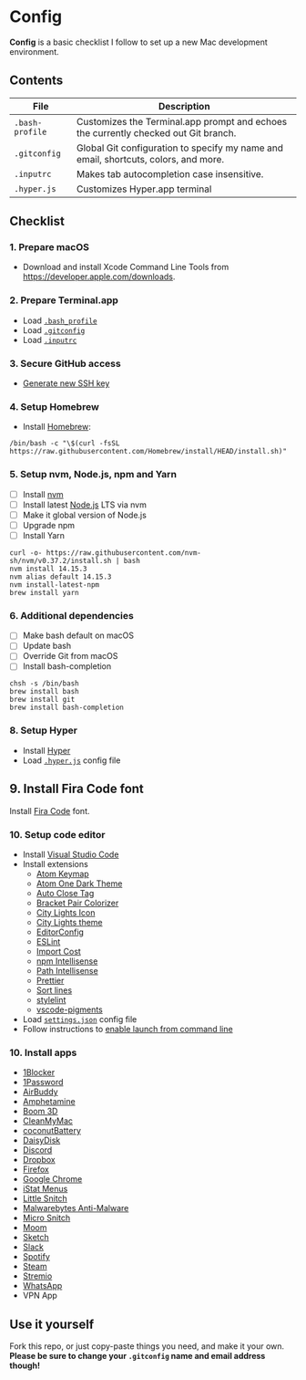 # Config

**Config** is a basic checklist I follow to set up a new Mac development environment.

## Contents

| File | Description |
| --- | --- |
| `.bash-profile` | Customizes the Terminal.app prompt and echoes the currently checked out Git branch. |
| `.gitconfig` | Global Git configuration to specify my name and email, shortcuts, colors, and more. |
| `.inputrc` | Makes tab autocompletion case insensitive. |
| `.hyper.js` | Customizes Hyper.app terminal |

## Checklist

### 1. Prepare macOS

- Download and install Xcode Command Line Tools from <https://developer.apple.com/downloads>.

### 2. Prepare Terminal.app

- Load [`.bash_profile`](/.bash_profile)
- Load [`.gitconfig`](/.gitconfig)
- Load [`.inputrc`](/.inputrc)

### 3. Secure GitHub access

- [Generate new SSH key](https://help.github.com/articles/generating-ssh-keys)

### 4. Setup Homebrew

- Install [Homebrew](http://brew.sh):
```
/bin/bash -c "\$(curl -fsSL https://raw.githubusercontent.com/Homebrew/install/HEAD/install.sh)"
```

### 5. Setup nvm, Node.js, npm and Yarn
- [ ] Install [nvm](https://github.com/creationix/nvm)
- [ ] Install latest [Node.js](https://nodejs.org/en) LTS via nvm
- [ ] Make it global version of Node.js
- [ ] Upgrade npm
- [ ] Install Yarn

```
curl -o- https://raw.githubusercontent.com/nvm-sh/nvm/v0.37.2/install.sh | bash
nvm install 14.15.3
nvm alias default 14.15.3
nvm install-latest-npm
brew install yarn
```

### 6. Additional dependencies

- [ ] Make bash default on macOS
- [ ] Update bash
- [ ] Override Git from macOS
- [ ] Install bash-completion

```
chsh -s /bin/bash
brew install bash
brew install git
brew install bash-completion
```

### 8. Setup Hyper

- Install [Hyper](https://hyper.is)
- Load [`.hyper.js`](/.hyper.js) config file

## 9. Install Fira Code font
Install [Fira Code](https://github.com/tonsky/FiraCode) font.

### 10. Setup code editor

- Install [Visual Studio Code](https://code.visualstudio.com)
- Install extensions
  - [Atom Keymap](https://marketplace.visualstudio.com/items?itemName=ms-vscode.atom-keybindings)
  - [Atom One Dark Theme](https://marketplace.visualstudio.com/items?itemName=akamud.vscode-theme-onedark)
  - [Auto Close Tag](https://marketplace.visualstudio.com/items?itemName=formulahendry.auto-close-tag)
  - [Bracket Pair Colorizer](https://marketplace.visualstudio.com/items?itemName=CoenraadS.bracket-pair-colorizer)
  - [City Lights Icon](https://marketplace.visualstudio.com/items?itemName=Yummygum.city-lights-icon-vsc)
  - [City Lights theme](https://marketplace.visualstudio.com/items?itemName=Yummygum.city-lights-theme)
  - [EditorConfig](https://marketplace.visualstudio.com/items?itemName=EditorConfig.EditorConfig)
  - [ESLint](https://marketplace.visualstudio.com/items?itemName=dbaeumer.vscode-eslint)
  - [Import Cost](https://marketplace.visualstudio.com/items?itemName=wix.vscode-import-cost)
  - [npm Intellisense](https://marketplace.visualstudio.com/items?itemName=christian-kohler.npm-intellisense)
  - [Path Intellisense](https://marketplace.visualstudio.com/items?itemName=christian-kohler.path-intellisense)
  - [Prettier](https://marketplace.visualstudio.com/items?itemName=esbenp.prettier-vscode)
  - [Sort lines](https://marketplace.visualstudio.com/items?itemName=Tyriar.sort-lines)
  - [stylelint](https://marketplace.visualstudio.com/items?itemName=stylelint.vscode-stylelint)
  - [vscode-pigments](https://marketplace.visualstudio.com/items?itemName=jaspernorth.vscode-pigments)
- Load [`settings.json`](/settings.json) config file
- Follow instructions to [enable launch from command line](https://code.visualstudio.com/docs/setup/mac#_launching-from-the-command-line)

### 10. Install apps

- [1Blocker](https://apps.apple.com/us/app/1blocker-for-safari/id1107421413)
- [1Password](https://1password.com/downloads)
- [AirBuddy](https://v2.airbuddy.app)
- [Amphetamine](https://apps.apple.com/us/app/amphetamine/id937984704)
- [Boom 3D](http://globaldelight.com/boom)
- [CleanMyMac](http://cleanmymac.com)
- [coconutBattery](http://coconut-flavour.com/coconutbattery)
- [DaisyDisk](https://daisydiskapp.com)
- [Discord](https://discord.com)
- [Dropbox](https://dropbox.com)
- [Firefox](https://mozilla.org/firefox)
- [Google Chrome](https://google.com/chrome/browser/desktop)
- [iStat Menus](https://bjango.com/mac/istatmenus)
- [Little Snitch](https://obdev.at/products/littlesnitch)
- [Malwarebytes Anti-Malware](https://malwarebytes.com)
- [Micro Snitch](https://www.obdev.at/products/microsnitch)
- [Moom](https://manytricks.com/moom)
- [Sketch](https://sketch.com)
- [Slack](https://slack.com)
- [Spotify](https://spotify.com)
- [Steam](http://store.steampowered.com/about)
- [Stremio](https://stremio.com)
- [WhatsApp](https://whatsapp.com/download)
- VPN App

## Use it yourself

Fork this repo, or just copy-paste things you need, and make it your own. **Please be sure to change your `.gitconfig` name and email address though!**
